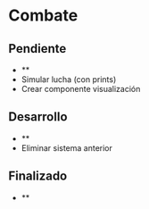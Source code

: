 # Combate

## Pendiente

- **
- Simular lucha (con prints)
- Crear componente visualización

## Desarrollo

- **
- Eliminar sistema anterior

## Finalizado

- **
